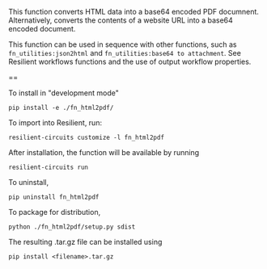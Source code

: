 This function converts HTML data into a base64 encoded PDF documnent. 
Alternatively, converts the contents of a website URL into a base64 encoded document.

This function can be used in sequence with other functions, such as `fn_utilities:json2html` and `fn_utilities:base64 to attachment`. See Resilient workflows functions and the use of output workflow properties.

==

To install in "development mode"

    pip install -e ./fn_html2pdf/

To import into Resilient, run:

	resilient-circuits customize -l fn_html2pdf

After installation, the function will be available by running 

	resilient-circuits run


To uninstall,

    pip uninstall fn_html2pdf


To package for distribution,

    python ./fn_html2pdf/setup.py sdist

The resulting .tar.gz file can be installed using

    pip install <filename>.tar.gz
